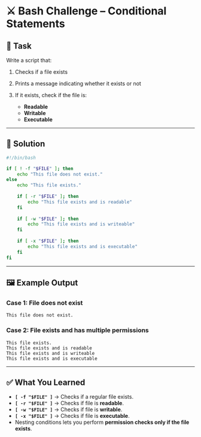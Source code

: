 # ⚔️ Bash Challenge – Conditional Statements

## 🏹 Task

Write a script that:

1. Checks if a file exists
2. Prints a message indicating whether it exists or not
3. If it exists, check if the file is:

   * **Readable**
   * **Writable**
   * **Executable**

---

## 🧠 Solution

```bash
#!/bin/bash

if [ ! -f "$FILE" ]; then
    echo "This file does not exist."
else
    echo "This file exists."
    
    if [ -r "$FILE" ]; then
        echo "This file exists and is readable"
    fi 
    
    if [ -w "$FILE" ]; then
        echo "This file exists and is writeable"
    fi 
    
    if [ -x "$FILE" ]; then 
        echo "This file exists and is executable"
    fi  
fi
```

---

## 🖼 Example Output

### Case 1: File does not exist

```
This file does not exist.
```

### Case 2: File exists and has multiple permissions

```
This file exists.
This file exists and is readable
This file exists and is writeable
This file exists and is executable
```

---

## ✅ What You Learned

* **`[ -f "$FILE" ]`** → Checks if a regular file exists.
* **`[ -r "$FILE" ]`** → Checks if file is **readable**.
* **`[ -w "$FILE" ]`** → Checks if file is **writable**.
* **`[ -x "$FILE" ]`** → Checks if file is **executable**.
* Nesting conditions lets you perform **permission checks only if the file exists**.

